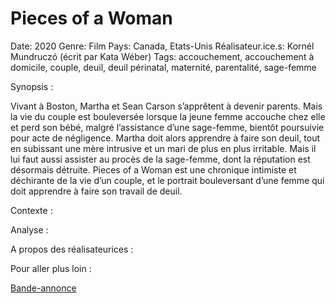 # Pieces of a Woman

Date: 2020
Genre: Film
Pays: Canada, Etats-Unis
Réalisateur.ice.s: Kornél Mundruczó (écrit par Kata Wéber)
Tags: accouchement, accouchement à domicile, couple, deuil, deuil périnatal, maternité, parentalité, sage-femme

Synopsis :

Vivant à Boston, Martha et Sean Carson s’apprêtent à devenir parents. Mais la vie du couple est bouleversée lorsque la jeune femme accouche chez elle et perd son bébé, malgré l’assistance d’une sage-femme, bientôt poursuivie pour acte de négligence. Martha doit alors apprendre à faire son deuil, tout en subissant une mère intrusive et un mari de plus en plus irritable. Mais il lui faut aussi assister au procès de la sage-femme, dont la réputation est désormais détruite. Pieces of a Woman est une chronique intimiste et déchirante de la vie d’un couple, et le portrait bouleversant d’une femme qui doit apprendre à faire son travail de deuil.

Contexte :

Analyse :

A propos des réalisateurices :

Pour aller plus loin :

[Bande-annonce](https://youtu.be/1zLKbMAZNGI)